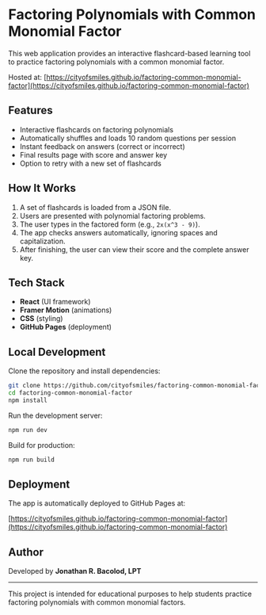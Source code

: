 # Factoring Polynomials with Common Monomial Factor

This web application provides an interactive flashcard-based learning tool to practice factoring polynomials with a common monomial factor.

Hosted at: [https://cityofsmiles.github.io/factoring-common-monomial-factor](https://cityofsmiles.github.io/factoring-common-monomial-factor)

## Features

- Interactive flashcards on factoring polynomials
- Automatically shuffles and loads 10 random questions per session
- Instant feedback on answers (correct or incorrect)
- Final results page with score and answer key
- Option to retry with a new set of flashcards

## How It Works

1. A set of flashcards is loaded from a JSON file.
2. Users are presented with polynomial factoring problems.
3. The user types in the factored form (e.g., `2x(x^3 - 9)`).
4. The app checks answers automatically, ignoring spaces and capitalization.
5. After finishing, the user can view their score and the complete answer key.

## Tech Stack

- **React** (UI framework)
- **Framer Motion** (animations)
- **CSS** (styling)
- **GitHub Pages** (deployment)

## Local Development

Clone the repository and install dependencies:

```bash
git clone https://github.com/cityofsmiles/factoring-common-monomial-factor.git
cd factoring-common-monomial-factor
npm install
```

Run the development server:

```bash
npm run dev
```

Build for production:

```bash
npm run build
```

## Deployment

The app is automatically deployed to GitHub Pages at:

[https://cityofsmiles.github.io/factoring-common-monomial-factor](https://cityofsmiles.github.io/factoring-common-monomial-factor)

## Author

Developed by **Jonathan R. Bacolod, LPT**

---

This project is intended for educational purposes to help students practice factoring polynomials with common monomial factors.